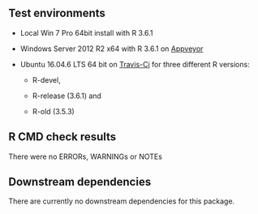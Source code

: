 ## Test environments

* Local Win 7 Pro 64bit install with R 3.6.1

* Windows Server 2012 R2 x64 with R 3.6.1 on [Appveyor](https://ci.appveyor.com/project/KWB-R/kwb-hantush/branch/master)

* Ubuntu 16.04.6 LTS 64 bit on [Travis-Ci](https://travis-ci.org/KWB-R/kwb.hantush) 
  for three different R versions: 
  
    - R-devel, 
    
    - R-release (3.6.1) and
    
    - R-old (3.5.3)


## R CMD check results

There were no ERRORs, WARNINGs or NOTEs

## Downstream dependencies

There are currently no downstream dependencies for this package.
